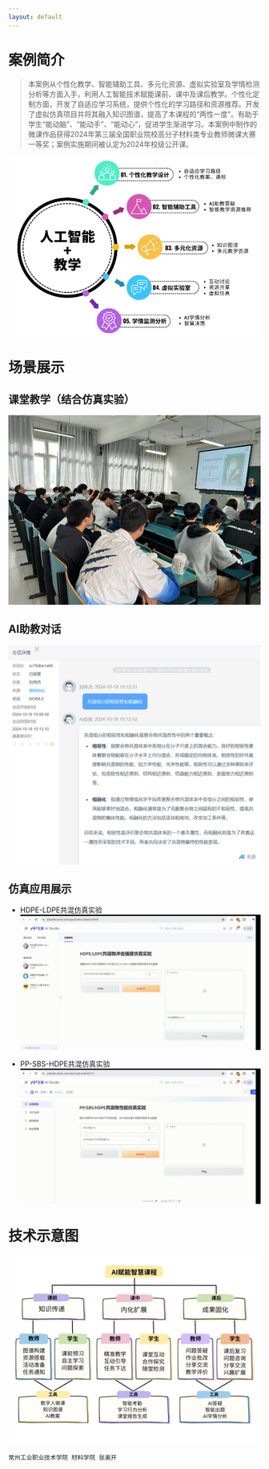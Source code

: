 ```yaml
---
layout: default
---
```


# 案例简介


>本案例从个性化教学、智能辅助工具、多元化资源、虚拟实验室及学情检测分析等方面入手，利用人工智能技术赋能课前、课中及课后教学。个性化定制方面，开发了自适应学习系统，提供个性化的学习路径和资源推荐。开发了虚拟仿真项目并将其融入知识图谱，提高了本课程的“两性一度”。有助于学生“能动脑”、“能动手”、“能动心”，促进学生渐进学习。本案例中制作的微课作品获得2024年第三届全国职业院校高分子材料类专业教师微课大赛一等奖；案例实施期间被认定为2024年校级公开课。

![scheme](./img/scheme.png)

# 场景展示
## 课堂教学（结合仿真实验）

![class1](./img/class1.jpeg)

## AI助教对话

![talk](./img/talk.png)

## 仿真应用展示
- HDPE-LDPE共混仿真实验
![HDLD](./img/HDLD.gif)

- PP-SBS-HDPE共混仿真实验
![HDPPSBS](./img/HDPPSBS.gif)

# 技术示意图
![scheme2](./img/scheme2.png)


```
常州工业职业技术学院 材料学院 张奥开
```

